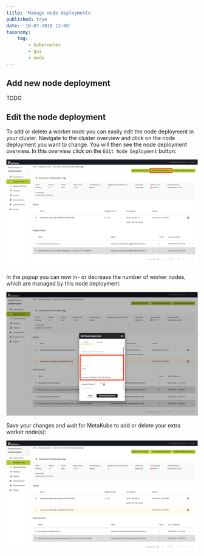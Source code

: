 ```yaml
---
title: 'Manage node deployments'
published: true
date: '18-07-2018 13:00'
taxonomy:
    tag:
        - kubernetes
        - gui
        - node
---
```


## Add new node deployment

TODO

## Edit the node deployment

To add or delete a worker node you can easily edit the node deployment in your cluster. Navigate to the cluster overview and click on the node deployment you want to change. You will then see the node deployment overview. In this overview click on the `Edit Node Deployment` button:

![Node deployment overview with highlighted edit button](image_edit_np_button_hightlight.png)

In the popup you can now in- or decrease the number of worker nodes, which are managed by this node deployment:

![Node deployment overview with opened edit modal](image_edit_np_modal.png)

Save your changes and wait for MetaKube to add or delete your extra worker node(s):

![Overview of currently built worker node](image_edit_np_wait_for_node.png)
